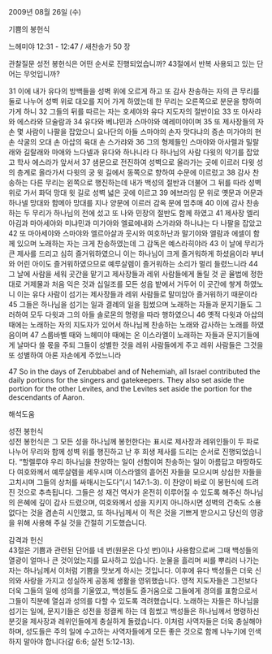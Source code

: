 2009년 08월 26일 (수)

기쁨의 봉헌식



느헤미야 12:31 - 12:47 / 새찬송가 50 장


관찰질문
성전 봉헌식은 어떤 순서로 진행되었습니까?
43절에서 반복 사용되고 있는 단어는 무엇입니까?

31 이에 내가 유다의 방백들을 성벽 위에 오르게 하고 또 감사 찬송하는 자의 큰 무리를 둘로 나누어 성벽 위로 대오를 지어 가게 하였는데 한 무리는 오른쪽으로 분문을 향하여 가게 하니 32 그들의 뒤를 따르는 자는 호세야와 유다 지도자의 절반이요 33 또 아사랴와 에스라와 므술람과 34 유다와 베냐민과 스마야와 예레미야이며 
35 또 제사장들의 자손 몇 사람이 나팔을 잡았으니 요나단의 아들 스마야의 손자 맛다냐의 증손 미가야의 현손 삭굴의 오대 손 아삽의 육대 손 스가랴와 36 그의 형제들인 스마야와 아사렐과 밀랄래와 길랄래와 마애와 느다넬과 유다와 하나니라 다 하나님의 사람 다윗의 악기를 잡았고 학사 에스라가 앞서서 37 샘문으로 전진하여 성벽으로 올라가는 곳에 이르러 다윗 성의 층계로 올라가서 다윗의 궁 윗 길에서 동쪽으로 향하여 수문에 이르렀고 38 감사 찬송하는 다른 무리는 왼쪽으로 행진하는데 내가 백성의 절반과 더불어 그 뒤를 따라 성벽 위로 가서 화덕 망대 윗 길로 성벽 넓은 곳에 이르고 39 에브라임 문 위로 옛문과 어문과 하나넬 망대와 함메아 망대를 지나 양문에 이르러 감옥 문에 멈추매 40 이에 감사 찬송하는 두 무리가 하나님의 전에 섰고 또 나와 민장의 절반도 함께 하였고 41 제사장 엘리아김과 마아세야와 미냐민과 미가야와 엘료에내와 스가랴와 하나냐는 다 나팔을 잡았고 42 또 마아세야와 스마야와 엘르아살과 웃시와 여호하난과 말기야와 엘람과 에셀이 함께 있으며 노래하는 자는 크게 찬송하였는데 그 감독은 예스라히야라 43 이 날에 무리가 큰 제사를 드리고 심히 즐거워하였으니 이는 하나님이 크게 즐거워하게 하셨음이라 부녀와 어린 아이도 즐거워하였으므로 예루살렘이 즐거워하는 소리가 멀리 들렸느니라 44 그 날에 사람을 세워 곳간을 맡기고 제사장들과 레위 사람들에게 돌릴 것 곧 율법에 정한 대로 거제물과 처음 익은 것과 십일조를 모든 성읍 밭에서 거두어 이 곳간에 쌓게 하였노니 이는 유다 사람이 섬기는 제사장들과 레위 사람들로 말미암아 즐거워하기 때문이라 45 그들은 하나님을 섬기는 일과 결례의 일을 힘썼으며 노래하는 자들과 문지기들도 그러하여 모두 다윗과 그의 아들 솔로몬의 명령을 따라 행하였으니 46 옛적 다윗과 아삽의 때에는 노래하는 자의 지도자가 있어서 하나님께 찬송하는 노래와 감사하는 노래를 하였음이며 47 스룹바벨 때와 느헤미야 때에는 온 이스라엘이 노래하는 자들과 문지기들에게 날마다 쓸 몫을 주되 그들이 성별한 것을 레위 사람들에게 주고 레위 사람들은 그것을 또 성별하여 아론 자손에게 주었느니라 

47 So in the days of Zerubbabel and of Nehemiah, all Israel contributed the daily portions for the singers and gatekeepers. They also set aside the portion for the other Levites, and the Levites set aside the portion for the descendants of Aaron.

해석도움





성전 봉헌식  
성전 봉헌식은 그 모든 성을 하나님께 봉헌한다는 표시로 제사장과 레위인들이 두 파로 나누어 무리와 함께 성벽 위를 행진하고 난 후 희생 제사를 드리는 순서로 진행되었습니다. “할렐루야 우리 하나님을 찬양하는 일이 선함이여 찬송하는 일이 아름답고 마땅하도다 여호와께서 예루살렘을 세우시며 이스라엘의 흩어진 자들을 모으시며 상심한 자들을 고치시며 그들의 상처를 싸매시는도다”(시 147:1-3). 이 찬양이 바로 이 봉헌식에 드려진 것으로 추측됩니다. 그들은 성 재건 역사가 온전히 이루어질 수 있도록 해주신 하나님의 은혜에 깊이 감사 드렸으며, 여호와께서 성을 지키지 아니하시면 성벽의 건축도 소용없다는 것을 겸손히 시인했고, 또 하나님께서 이 적은 것을 기쁘게 받으시고 당신의 영광을 위해 사용해 주실 것을 간절히 기도했습니다.             

감격과 헌신  
43절은 기쁨과 관련된 단어를 네 번(원문은 다섯 번)이나 사용함으로써 그때 백성들의 열광이 얼마나 큰 것이었는지를 묘사하고 있습니다. 눈물을 흘리며 씨를 뿌리러 나가는 자는 하나님께서 이처럼 기쁨을 맛보게 하시는 것입니다. 이후에 유다 백성들은 더욱 신의와 사랑을 가지고 성실하게 공동체 생활을 영위했습니다. 영적 지도자들은 그전보다 더욱 그들의 일에 성의를 기울였고, 백성들도 즐거움으로 그들에게 경의를 표함으로서 그들이 직분에 열심과 성의를 다할 수 있도록 격려했습니다. 노래하는 자들은 하나님을 섬기는 일에, 문지기들은 성전을 정결케 하는 데 힘썼고 백성들은 하나님께서 명령하신 분깃을 제사장과 레위인들에게 충실하게 돌렸습니다. 이처럼 사역자들은 더욱 충실해야 하며, 성도들은 주의 일에 수고하는 사역자들에게 모든 좋은 것으로 함께 나누기에 인색하지 말아야 합니다(갈 6:6; 살전 5:12-13).